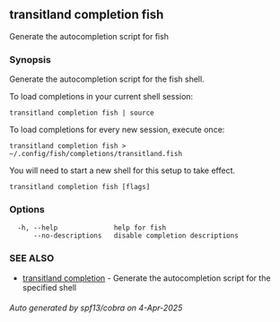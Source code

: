## transitland completion fish

Generate the autocompletion script for fish

### Synopsis

Generate the autocompletion script for the fish shell.

To load completions in your current shell session:

	transitland completion fish | source

To load completions for every new session, execute once:

	transitland completion fish > ~/.config/fish/completions/transitland.fish

You will need to start a new shell for this setup to take effect.


```
transitland completion fish [flags]
```

### Options

```
  -h, --help              help for fish
      --no-descriptions   disable completion descriptions
```

### SEE ALSO

* [transitland completion](transitland_completion.md)	 - Generate the autocompletion script for the specified shell

###### Auto generated by spf13/cobra on 4-Apr-2025
